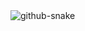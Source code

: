 <picture>
  <source media="(prefers-color-scheme: dark)" srcset="[github-snake.svg](https://raw.githubusercontent.com/Teresajw/Teresajw/output/github-contribution-grid-snake-dark.svg)" />
  <source media="(prefers-color-scheme: light)" srcset="[github-snake.svg](https://raw.githubusercontent.com/Teresajw/Teresajw/output/github-contribution-grid-snake.svg)" />
  <img alt="github-snake" src="github-snake.svg" />
</picture>
